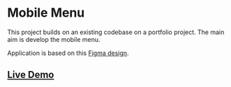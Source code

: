 # Mobile Menu

This project builds on an existing codebase on a portfolio project. The main aim is develop the mobile menu.

Application is based on this [Figma design](https://www.figma.com/file/t3EJUCAEViw3QasuJLPLVT/Microverse-Student-Potfolio-Templates-Main?node-id=1%3A1471).

## [Live Demo](https://github.com/Lameck1/mobile-menu/settings/pages)
